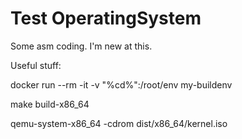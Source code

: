 # Test OperatingSystem
 
Some asm coding. I'm new at this.



Useful stuff:

docker run --rm -it -v "%cd%":/root/env my-buildenv

make build-x86_64

qemu-system-x86_64 -cdrom dist/x86_64/kernel.iso